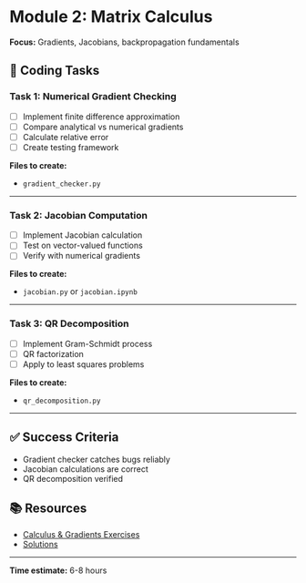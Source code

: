 # Module 2: Matrix Calculus

**Focus:** Gradients, Jacobians, backpropagation fundamentals

## 🎯 Coding Tasks

### Task 1: Numerical Gradient Checking
- [ ] Implement finite difference approximation
- [ ] Compare analytical vs numerical gradients
- [ ] Calculate relative error
- [ ] Create testing framework

**Files to create:**
- `gradient_checker.py`

---

### Task 2: Jacobian Computation
- [ ] Implement Jacobian calculation
- [ ] Test on vector-valued functions
- [ ] Verify with numerical gradients

**Files to create:**
- `jacobian.py` or `jacobian.ipynb`

---

### Task 3: QR Decomposition
- [ ] Implement Gram-Schmidt process
- [ ] QR factorization
- [ ] Apply to least squares problems

**Files to create:**
- `qr_decomposition.py`

---

## ✅ Success Criteria

- Gradient checker catches bugs reliably
- Jacobian calculations are correct
- QR decomposition verified

## 📚 Resources

- [Calculus & Gradients Exercises](../guides/exercises/calculus_gradients_exercises.html)
- [Solutions](../guides/solutions/calculus_gradients_solutions.html)

---

**Time estimate:** 6-8 hours
